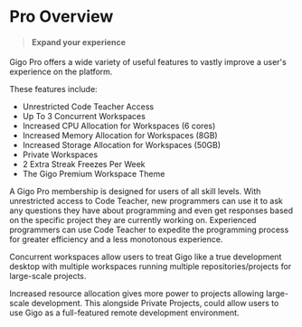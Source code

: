 # Pro Overview
>#### Expand your experience


Gigo Pro offers a wide variety of useful features to vastly improve a user's experience on the platform.

These features include:
- Unrestricted Code Teacher Access
- Up To 3 Concurrent Workspaces
- Increased CPU Allocation for Workspaces (6 cores)
- Increased Memory Allocation for Workspaces (8GB)
- Increased Storage Allocation for Workspaces (50GB)
- Private Workspaces
- 2 Extra Streak Freezes Per Week
- The Gigo Premium Workspace Theme

A Gigo Pro membership is designed for users of all skill levels.  With unrestricted access to Code Teacher, new programmers can use it to ask any questions they have about programming and even get responses based on the specific project they are currently working on. Experienced programmers can use Code Teacher to expedite the programming process for greater efficiency and a less monotonous experience.


Concurrent workspaces allow users to treat Gigo like a true development desktop with multiple workspaces running multiple repositories/projects for large-scale projects.

Increased resource allocation gives more power to projects allowing large-scale development. This alongside Private Projects, could allow users to use Gigo as a full-featured remote development environment.



